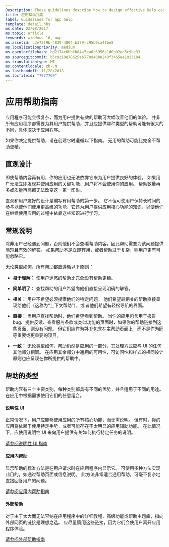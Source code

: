 ```yaml
---
Description: These guidelines describe how to design effective Help content for your app.
title: 应用帮助指南
label: Guidelines for app help
template: detail.hbs
ms.date: 02/08/2017
ms.topic: article
keywords: windows 10, uwp
ms.assetid: c3e73f9b-4839-4804-b379-c95b0ca4fbe8
ms.localizationpriority: medium
ms.openlocfilehash: bd2174c6bbfb84a3ea6c6956e1d0b02ed5c9be33
ms.sourcegitcommit: b5c9c18e70625ab770946b8243f3465ee1013184
ms.translationtype: MT
ms.contentlocale: zh-CN
ms.lasthandoff: 11/28/2018
ms.locfileid: "7977769"
---
```

# <a name="guidelines-for-app-help"></a>应用帮助指南



应用程序可能会很复杂，而为用户提供有效的帮助可大幅改善他们的体验。 并非所有应用程序都需要为其用户提供帮助，并且应提供哪种类型的帮助可能有很大的不同，具体取决于应用程序。

如果你决定提供帮助，请在创建它时遵循以下指南。 无用的帮助可能比完全不帮助更糟。

## <a name="intuitive-design"></a>直观设计

即使帮助内容再有用，你的应用也无法依靠它来为用户提供良好的体验。 如果用户无法立即发现并使用应用的关键功能，用户将不会使用你的应用。 帮助数量再多或质量再高都无法改变这一第一印象。

直观和用户友好的设计是编写有用帮助的第一步。 它不但可使用户保持长时间的参与以使他们使用更高级的功能，它还为用户提供应用核心功能的知识，以便他们在继续使用应用的过程中依靠这些知识进行学习。

## <a name="general-instructions"></a>常规说明

除非用户已经遇到问题，否则他们不会查看帮助内容，因此帮助需要为该问题提供简短且有效的解答。 如果帮助不是立即有用，或者帮助过于复杂，则用户更有可能忽略它。

无论类型如何，所有帮助都应遵循以下原则：

-   **易于理解：** 使用户迷惑的帮助比完全没有帮助更糟。

-   **简单明了：** 查找帮助的用户希望向他们直接呈现明确的解答。

-   **相关：** 用户不希望必须搜索他们的特定问题。 他们希望最相关的帮助直接呈现给他们（这称为“上下文帮助”），或者他们希望有轻松导航的界面。

-   **直接：** 当用户查找帮助时，他们希望看到帮助。 当你的应用包含用于报告 bug、提供反馈、查看服务条款或类似功能的页面时，如果你的帮助链接到这些页面，则没有问题。 但它们应作为补充包含在主帮助页面上，而不是作为同等重要或更重要的项目。

-   **一致：** 无论类型如何，帮助仍然是应用的一部分，其处理方式应与 UI 的任何其他部分相同。 在应用其余部分中通用的可用性、可访问性和样式的相同设计原则也应呈现在你所提供的帮助中。

## <a name="types-of-help"></a>帮助的类型

帮助内容有三个主要类别，每种类别都具有不同的优势，并且适用于不同的用途。 在应用中根据需求使用它们的任意组合。

#### <a name="instructional-ui"></a>说明性 UI

正常情况下，用户应能够使用应用的所有核心功能，而无需说明。 但有时，你的应用将依赖于使用特定手势，或者可能存在不太明显的应用辅助功能。 在此情况下，应使用说明性 UI 来向用户提供有关如何执行特定任务的说明。

[请参阅说明性 UI 指南](instructional-ui.md)

#### <a name="in-app-help"></a>应用内帮助

显示帮助的标准方法是在用户请求时在应用程序内显示它。 可使用多种方法实现此目的，如通过帮助页面或信息说明。 此方法非常适合通用帮助，可毫不复杂地直接回答用户的问题。

[请参阅应用内帮助指南](in-app-help.md)

#### <a name="external-help"></a>外部帮助

对于由于太大而无法容纳在应用程序中的详细教程、高级功能或帮助主题库，指向外部网页的链接是理想之选。 应尽量慎用这些链接，因为它们会使用户离开应用程序体验。

[请参阅外部帮助指南](external-help.md)


